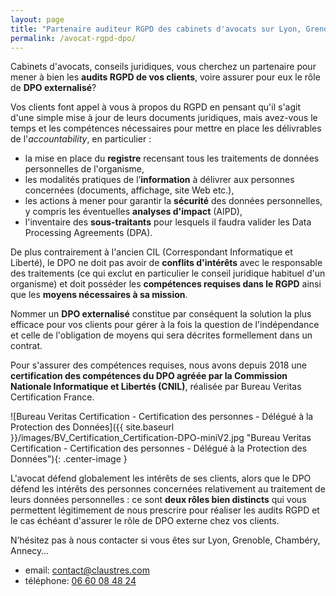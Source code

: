 ```yaml
---
layout: page
title: "Partenaire auditeur RGPD des cabinets d'avocats sur Lyon, Grenoble ou Chambéry"
permalink: /avocat-rgpd-dpo/
---
```

Cabinets d'avocats, conseils juridiques, vous cherchez un partenaire pour mener à bien les **audits RGPD de vos clients**, voire assurer pour eux le rôle de **DPO externalisé**?

Vos clients font appel à vous à propos du RGPD en pensant qu'il s'agit d'une simple mise à jour de leurs documents juridiques, mais avez-vous le temps et les compétences nécessaires pour mettre en place les délivrables de l'_accountability_, en particulier :
* la mise en place du **registre** recensant tous les traitements de données personnelles de l'organisme,
* les modalités pratiques de l’**information** à délivrer aux personnes concernées (documents, affichage, site Web etc.),
* les actions à mener pour garantir la **sécurité** des données personnelles, y compris les éventuelles **analyses d'impact** (AIPD),
* l'inventaire des **sous-traitants** pour lesquels il faudra valider les Data Processing Agreements (DPA).

De plus contrairement à l'ancien CIL (Correspondant Informatique et Liberté), le DPO ne doit pas avoir de **conflits d'intérêts** avec le responsable des traitements (ce qui exclut en particulier le conseil juridique habituel d'un organisme) et doit posséder les **compétences requises dans le RGPD** ainsi que les **moyens nécessaires à sa mission**.

Nommer un **DPO externalisé** constitue par conséquent la solution la plus efficace pour vos clients pour gérer à la fois la question de l'indépendance et celle de l'obligation de moyens qui sera décrites formellement dans un contrat.

Pour s'assurer des compétences requises, nous avons depuis 2018 une **certification des compétences du DPO agréée par la Commission Nationale Informatique et Libertés (CNIL)**, réalisée par Bureau Veritas Certification France.

![Bureau Veritas Certification - Certification des personnes - Délégué à la Protection des Données]({{ site.baseurl }}/images/BV_Certification_Certification-DPO-miniV2.jpg "Bureau Veritas Certification - Certification des personnes - Délégué à la Protection des Données"){: .center-image }

L'avocat défend globalement les intérêts de ses clients, alors que le DPO défend les intérêts des personnes concernées relativement au traitement de leurs données personnelles : ce sont **deux rôles bien distincts** qui vous permettent légitimement de nous prescrire pour réaliser les audits RGPD et le cas échéant d'assurer le rôle de DPO externe chez vos clients.

N’hésitez pas à nous contacter si vous êtes sur Lyon, Grenoble, Chambéry, Annecy…
* email: [contact@claustres.com](mailto:contact@claustres.com)
* téléphone: [06 60 08 48 24](tel:+33660084824)
